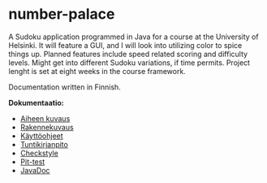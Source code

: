 # number-palace
A Sudoku application programmed in Java for a course at the University of Helsinki. It will feature a GUI, and I will look into utilizing color to spice things up. Planned features include speed related scoring and difficulty levels. Might get into different Sudoku variations, if time permits. Project lenght is set at eight weeks in the course framework.

Documentation written in Finnish.

**Dokumentaatio:**
* [Aiheen kuvaus](dokumentaatio/aiheenKuvausJaRakenne.md)
* [Rakennekuvaus](dokumentaatio/rakennekuvaus.md)
* [Käyttöohjeet](dokumentaatio/kayttoohjeet.md)
* [Tuntikirjanpito](dokumentaatio/tuntikirjanpito.md)
* [Checkstyle](http://htmlpreview.github.io/?https://github.com/tuomitie/number-palace/blob/master/dokumentaatio/checkstyle/checkstyle.html)
* [Pit-test](http://htmlpreview.github.io/?https://github.com/tuomitie/number-palace/blob/master/dokumentaatio/pit/index.html)
* [JavaDoc](http://htmlpreview.github.io/?https://github.com/tuomitie/number-palace/blob/master/javadoc/index.html)
